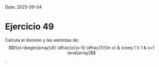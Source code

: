 Date: 2025-09-04

# Ejercicio 49


Calcula el dominio y las asíntotas de: $$f(x)=\begin{array}{ll}
\dfrac{x}{x-1}-\dfrac{1}{\ln x} & x\neq 1 \\
1 & x=1
\end{array}$$.
